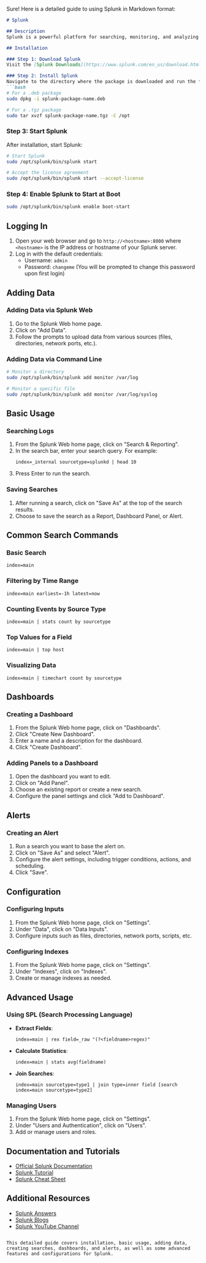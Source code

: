 Sure! Here is a detailed guide to using Splunk in Markdown format:

```markdown
# Splunk

## Description
Splunk is a powerful platform for searching, monitoring, and analyzing machine-generated data (big data) via a web-style interface. It is commonly used for security information and event management (SIEM).

## Installation

### Step 1: Download Splunk
Visit the [Splunk Downloads](https://www.splunk.com/en_us/download.html) page and download the appropriate package for your system.

### Step 2: Install Splunk
Navigate to the directory where the package is downloaded and run the following commands:
```bash
# For a .deb package
sudo dpkg -i splunk-package-name.deb

# For a .tgz package
sudo tar xvzf splunk-package-name.tgz -C /opt
```

### Step 3: Start Splunk
After installation, start Splunk:
```bash
# Start Splunk
sudo /opt/splunk/bin/splunk start

# Accept the license agreement
sudo /opt/splunk/bin/splunk start --accept-license
```

### Step 4: Enable Splunk to Start at Boot
```bash
sudo /opt/splunk/bin/splunk enable boot-start
```

## Logging In
1. Open your web browser and go to `http://<hostname>:8000` where `<hostname>` is the IP address or hostname of your Splunk server.
2. Log in with the default credentials:
   - Username: `admin`
   - Password: `changeme` (You will be prompted to change this password upon first login)

## Adding Data
### Adding Data via Splunk Web
1. Go to the Splunk Web home page.
2. Click on "Add Data".
3. Follow the prompts to upload data from various sources (files, directories, network ports, etc.).

### Adding Data via Command Line
```bash
# Monitor a directory
sudo /opt/splunk/bin/splunk add monitor /var/log

# Monitor a specific file
sudo /opt/splunk/bin/splunk add monitor /var/log/syslog
```

## Basic Usage
### Searching Logs
1. From the Splunk Web home page, click on "Search & Reporting".
2. In the search bar, enter your search query. For example:
   ```spl
   index=_internal sourcetype=splunkd | head 10
   ```
3. Press Enter to run the search.

### Saving Searches
1. After running a search, click on "Save As" at the top of the search results.
2. Choose to save the search as a Report, Dashboard Panel, or Alert.

## Common Search Commands
### Basic Search
```spl
index=main
```

### Filtering by Time Range
```spl
index=main earliest=-1h latest=now
```

### Counting Events by Source Type
```spl
index=main | stats count by sourcetype
```

### Top Values for a Field
```spl
index=main | top host
```

### Visualizing Data
```spl
index=main | timechart count by sourcetype
```

## Dashboards
### Creating a Dashboard
1. From the Splunk Web home page, click on "Dashboards".
2. Click "Create New Dashboard".
3. Enter a name and a description for the dashboard.
4. Click "Create Dashboard".

### Adding Panels to a Dashboard
1. Open the dashboard you want to edit.
2. Click on "Add Panel".
3. Choose an existing report or create a new search.
4. Configure the panel settings and click "Add to Dashboard".

## Alerts
### Creating an Alert
1. Run a search you want to base the alert on.
2. Click on "Save As" and select "Alert".
3. Configure the alert settings, including trigger conditions, actions, and scheduling.
4. Click "Save".

## Configuration
### Configuring Inputs
1. From the Splunk Web home page, click on "Settings".
2. Under "Data", click on "Data Inputs".
3. Configure inputs such as files, directories, network ports, scripts, etc.

### Configuring Indexes
1. From the Splunk Web home page, click on "Settings".
2. Under "Indexes", click on "Indexes".
3. Create or manage indexes as needed.

## Advanced Usage
### Using SPL (Search Processing Language)
- **Extract Fields**:
  ```spl
  index=main | rex field=_raw "(?<fieldname>regex)"
  ```

- **Calculate Statistics**:
  ```spl
  index=main | stats avg(fieldname)
  ```

- **Join Searches**:
  ```spl
  index=main sourcetype=type1 | join type=inner field [search index=main sourcetype=type2]
  ```

### Managing Users
1. From the Splunk Web home page, click on "Settings".
2. Under "Users and Authentication", click on "Users".
3. Add or manage users and roles.

## Documentation and Tutorials
- [Official Splunk Documentation](https://docs.splunk.com/Documentation/Splunk)
- [Splunk Tutorial](https://www.splunk.com/en_us/training/free-courses/splunk-fundamentals-1.html)
- [Splunk Cheat Sheet](https://www.splunk.com/pdfs/solution-guides/splunk-quick-reference-guide.pdf)

## Additional Resources
- [Splunk Answers](https://answers.splunk.com/)
- [Splunk Blogs](https://www.splunk.com/en_us/blog.html)
- [Splunk YouTube Channel](https://www.youtube.com/user/splunkvideos)

```

This detailed guide covers installation, basic usage, adding data, creating searches, dashboards, and alerts, as well as some advanced features and configurations for Splunk.